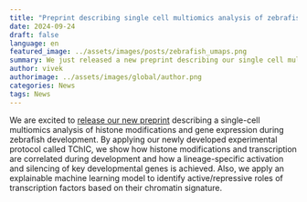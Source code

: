 ```yaml
---
title: "Preprint describing single cell multiomics analysis of zebrafish embryos"
date: 2024-09-24
draft: false
language: en
featured_image: ../assets/images/posts/zebrafish_umaps.png
summary: We just released a new preprint describing our single cell multiomics analysis of histone modifications and gene expression of zebrafish embryos
author: vivek
authorimage: ../assets/images/global/author.png
categories: News
tags: News
---
```


We are excited to [release our new preprint](https://www.biorxiv.org/content/10.1101/2024.09.23.614335v1) describing a single-cell multiomics analysis of histone modifications and gene expression during zebrafish development. By applying our newly developed experimental protocol called TChIC, we show how histone modifications and transcription are correlated during development and how a lineage-specific activation and silencing of key developmental genes is achieved. Also, we apply an explainable machine learning model to identify active/repressive roles of transcription factors based on their chromatin signature.
